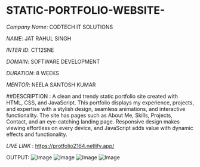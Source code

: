 # STATIC-PORTFOLIO-WEBSITE-

*Company Name*: CODTECH IT SOLUTIONS

*NAME*: JAT RAHUL SINGH

*INTER ID*: CT12SNE

*DOMAIN*: SOFTWARE DEVELOPMENT

*DURATION*: 8 WEEKS

*MENTOR*: NEELA SANTOSH KUMAR

##DESCRIPTION : A clean and trendy static portfolio site created with HTML, CSS, and JavaScript. This portfolio displays my experience, projects, and expertise with a stylish design, seamless animations, and interactive functionality. The site has pages such as About Me, Skills, Projects, Contact, and an eye-catching landing page. Responsive design makes viewing effortless on every device, and JavaScript adds value with dynamic effects and functionality.

*LIVE LINK* : https://protfolio2164.netlify.app/


OUTPUT: ![Image](https://github.com/user-attachments/assets/acb48a7b-ee36-42d3-9ade-87170ab3d145)
![Image](https://github.com/user-attachments/assets/7904b108-6504-4b51-b7c9-781b44208d7f)
![Image](https://github.com/user-attachments/assets/8bac82ba-e0da-4b3c-a18f-ddcf3712ea34)
![Image](https://github.com/user-attachments/assets/b1305fb4-5b44-4d14-93c1-552732a157ce)
